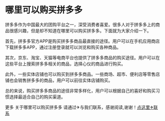 # 哪里可以购买拼多多

拼多多作为中国最大的团购平台之一，深受消费者喜爱。很多人对于拼多多上的商品很感兴趣，但是却不知道在哪里可以购买拼多多。下面就为大家介绍一下。

首先，拼多多官方APP是购买拼多多商品最直接的途径。用户可以在手机应用商店下载拼多多APP，通过注册登录就可以浏览和购买各种商品。

其次，京东、淘宝、天猫等电商平台也提供了拼多多商品的购买途径。用户可以在这些平台上搜索拼多多相关的商品，选择心仪的商品进行购买。

此外，一些实体店铺也可以购买到拼多多商品。一些商场、超市、便利店等零售店铺也会销售拼多多的商品，用户可以前往实体店铺购买。

总的来说，购买拼多多商品的途径非常多样化，用户可以根据自己的喜好和购买习惯选择最适合自己的购买渠道。

更多 关于哪里可以购买拼多多 请通过✈与我们联系，感谢阅读,谢谢！[点这里✈联系](https://ads.k02.cc)